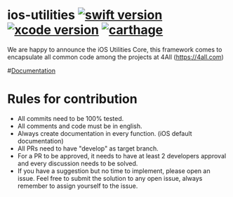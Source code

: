 # ios-utilities [![swift version](https://img.shields.io/badge/swift-5-orange.svg)](https://swift.org)  [![xcode version](https://img.shields.io/badge/Xcode-10.2-blue.svg)](https://developer.apple.com/xcode)  [![carthage](https://img.shields.io/badge/Carthage-compatible-4BC51D.svg?style=flat)](https://github.com/Carthage/Carthage)

We are happy to announce the iOS Utilities Core, this framework comes to encapsulate all common code among the projects at 4All (https://4all.com)

#[Documentation](https://4alltecnologia.github.io/ios-utilities/)

# Rules for contribution
- All commits need to be 100% tested.
- All comments and code must be in english.
- Always create documentation in every function. (iOS default documentation)
- All PRs need to have "develop" as target branch.
- For a PR to be approved, it needs to have at least 2 developers approval and every discussion needs to be solved.
- If you have a suggestion but no time to implement, please open an issue. Feel free to submit the solution to any open issue, always remember to assign yourself to the issue.